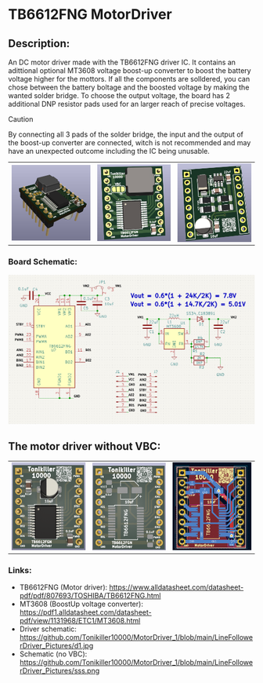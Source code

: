 # TB6612FNG MotorDriver

## Description:
An DC motor driver made with the TB6612FNG driver IC. It contains an adittional optional MT3608 voltage boost-up converter to boost the battery voltage higher for the mottors.
If all the components are solldered, you can chose between the battery boltage and the boosted voltage by making the wanted solder bridge.
To choose the output voltage, the board has 2 additional DNP resistor pads used for an larger reach of precise voltages.

> [!CAUTION]
> By connecting all 3 pads of the solder bridge, the input and the output of the boost-up converter are connected, witch is not recommended and may have an unexpected outcome including the IC being unusable.

<table>
  <tr>
    <td><img src="https://github.com/Tonikiller10000/MotorDriver_1/blob/main/LineFollowerDriver_Pictures/u2.png" ></td>
    <td><img src="https://github.com/Tonikiller10000/MotorDriver_1/blob/main/LineFollowerDriver_Pictures/f1.png" ></td>
    <td><img src="https://github.com/Tonikiller10000/MotorDriver_1/blob/main/LineFollowerDriver_Pictures/b1.png" ></td>
  </tr>
</table>

### Board Schematic:
<img src="https://github.com/Tonikiller10000/MotorDriver_1/blob/main/LineFollowerDriver_Pictures/ss.png" >

## The motor driver without VBC:
<table>
  <tr>
    <td><img src="https://github.com/Tonikiller10000/MotorDriver_1/blob/main/Driver_V1.0_NoVBC/Pics/d3.png" ></td>
    <td><img src="https://github.com/Tonikiller10000/MotorDriver_1/blob/main/Driver_V1.0_NoVBC/Pics/d4.png" ></td>
    <td><img src="https://github.com/Tonikiller10000/MotorDriver_1/blob/main/Driver_V1.0_NoVBC/Pics/d2.png" ></td>
  </tr>
</table>

### Links: 
- TB6612FNG (Motor driver): https://www.alldatasheet.com/datasheet-pdf/pdf/807693/TOSHIBA/TB6612FNG.html
- MT3608 (BoostUp voltage converter): https://pdf1.alldatasheet.com/datasheet-pdf/view/1131968/ETC1/MT3608.html
- Driver schematic: https://github.com/Tonikiller10000/MotorDriver_1/blob/main/LineFollowerDriver_Pictures/d1.jpg
- Schematic (no VBC): https://github.com/Tonikiller10000/MotorDriver_1/blob/main/LineFollowerDriver_Pictures/sss.png



